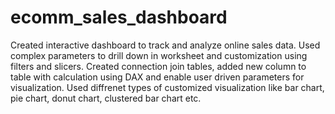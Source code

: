 # ecomm_sales_dashboard

Created interactive dashboard to track and analyze online sales data.
Used complex parameters to drill down in worksheet and customization using filters and slicers.
Created connection join tables, added new column to table with calculation using DAX and  enable user driven parameters for visualization.
Used diffrenet types of customized visualization like bar chart, pie chart, donut chart, clustered bar chart etc.
